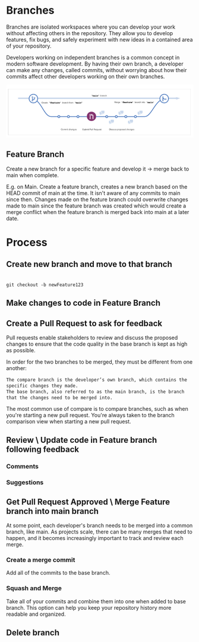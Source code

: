 # Branches
Branches are isolated workspaces where you can develop your work without affecting others in the repository. They allow you to develop features, fix bugs, and safely experiment with new ideas in a contained area of your repository.

Developers working on independent branches is a common concept in modern software development. By having their own branch, a developer can make any changes, called commits, without worrying about how their commits affect other developers working on their own branches.

![](https://github.com/WelshieGD/terraform-learnings/blob/main/Git/Images/PullRequest.png)

## Feature Branch
Create a new branch for a specific feature and develop it -> merge back to main when complete. 

E.g. on Main. Create a feature branch, creates a new branch based on the HEAD commit of main at the time. It isn't aware of any commits to main since then. Changes made on the feature branch could overwrite changes made to main since the feature branch was created which would create a merge conflict when the feature branch is merged back into main at a later date.

# Process

## Create new branch and move to that branch

```

git checkout -b newFeature123

```
## Make changes to code in Feature Branch

## Create a Pull Request to ask for feedback
Pull requests enable stakeholders to review and discuss the proposed changes to ensure that the code quality in the base branch is kept as high as possible.

In order for the two branches to be merged, they must be different from one another:

    The compare branch is the developer’s own branch, which contains the specific changes they made.
    The base branch, also referred to as the main branch, is the branch that the changes need to be merged into.

The most common use of compare is to compare branches, such as when you're starting a new pull request. You're always taken to the branch comparison view when starting a new pull request.

## Review \ Update code in Feature branch following feedback

### Comments

### Suggestions

## Get Pull Request Approved \ Merge Feature branch into main branch

At some point, each developer's branch needs to be merged into a common branch, like main. As projects scale, there can be many merges that need to happen, and it becomes increasingly important to track and review each merge. 

### Create a merge commit
Add all of the commits to the base branch.

### Squash and Merge
Take all of your commits and combine them into one when added to base branch. This option can help you keep your repository history more readable and organized.

## Delete branch

